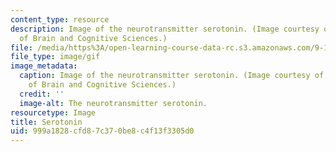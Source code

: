```yaml
---
content_type: resource
description: Image of the neurotransmitter serotonin. (Image courtesy of MIT's Department
  of Brain and Cognitive Sciences.)
file: /media/https%3A/open-learning-course-data-rc.s3.amazonaws.com/9-15-biochemistry-and-pharmacology-of-synaptic-transmission-fall-2007/999a1828cfd87c370be8c4f13f3305d0_9-15f07.gif
file_type: image/gif
image_metadata:
  caption: Image of the neurotransmitter serotonin. (Image courtesy of MIT's Department
    of Brain and Cognitive Sciences.)
  credit: ''
  image-alt: The neurotransmitter serotonin.
resourcetype: Image
title: Serotonin
uid: 999a1828-cfd8-7c37-0be8-c4f13f3305d0
---
```

